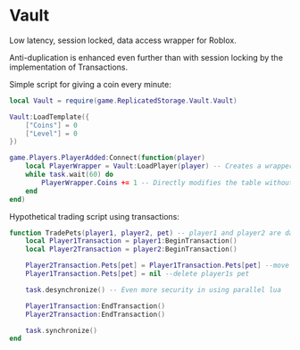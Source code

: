 # Vault

Low latency, session locked, data access wrapper for Roblox.

Anti-duplication is enhanced even further than with session locking by the implementation of Transactions.

Simple script for giving a coin every minute:
```lua
local Vault = require(game.ReplicatedStorage.Vault.Vault)

Vault:LoadTemplate({
    ["Coins"] = 0
    ["Level"] = 0
})

game.Players.PlayerAdded:Connect(function(player)
    local PlayerWrapper = Vault:LoadPlayer(player) -- Creates a wrapper for accessing data directly
    while task.wait(60) do
        PlayerWrapper.Coins += 1 -- Directly modifies the table without need for methods
    end
end)
```

Hypothetical trading script using transactions:
```lua
function TradePets(player1, player2, pet) -- player1 and player2 are data wrapper instances
    local Player1Transaction = player1:BeginTransaction()
    local Player2Transaction = player2:BeginTransaction()

    Player2Transaction.Pets[pet] = Player1Transaction.Pets[pet] --move player1s pet into player 2
    Player1Transaction.Pets[pet] = nil --delete player1s pet

    task.desynchronize() -- Even more security in using parallel lua

    Player1Transaction:EndTransaction()
    Player2Transaction:EndTransaction()

    task.synchronize()
end
```